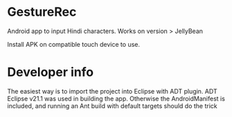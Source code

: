 GestureRec
==========
Android app to input Hindi characters. Works on version > JellyBean

Install APK on compatible touch device to use.

Developer info
==========
The easiest way is to import the project into Eclipse with ADT plugin. ADT Eclipse v21.1 was used in building the app.
Otherwise the AndroidManifest is included, and running an Ant build with default targets should do the trick

